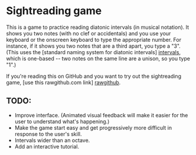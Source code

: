 Sightreading game
=================

This is a game to practice reading diatonic intervals (in musical notation).
It shows you two notes (with no clef or accidentals) and you use your keyboard
or the onscreen keyboard to type the appropriate number.  For instance, if it
shows you two notes that are a third apart, you type a "3".  (This uses the
[standard naming system for diatonic intervals] [intervals], which is one-based
-- two notes on the same line are a unison, so you type "1".)

  [intervals]: https://en.wikipedia.org/wiki/Interval_%28music%29#Number

If you're reading this on GitHub and you want to try out the sightreading game,
[use this rawgithub.com link] [rawgithub].

  [rawgithub]: https://rawgithub.com/arundelo/sightreading/master/index.html

TODO:
-----

- Improve interface.  (Animated visual feedback will make it easier for the
  user to understand what's happening.)
- Make the game start easy and get progressively more difficult in response to
  the user's skill.
- Intervals wider than an octave.
- Add an interactive tutorial.

<!-- vim: set sw=4 ts=4 expandtab ft=markdown: -->

